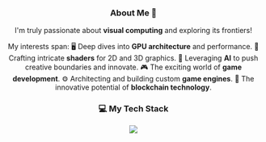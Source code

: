 <div align="center">

### About Me 👋

I'm truly passionate about **visual computing** and exploring its frontiers!

My interests span:
🖥️ Deep dives into **GPU architecture** and performance.
🎨 Crafting intricate **shaders** for 2D and 3D graphics.
🧠 Leveraging **AI** to push creative boundaries and innovate.
🎮 The exciting world of **game development**.
⚙️ Architecting and building custom **game engines**.
🔗 The innovative potential of **blockchain technology**.

</div>

<h3 align="center">
  💻 My Tech Stack
</h3>

<p align="center">
  <a href="https://skillicons.dev">
    <img src="https://skillicons.dev/icons?i=c,cpp,cs,rust,python,go,js,ts,react,vue,nextjs,threejs,html,css,unity,figma,ae,blender,matlab,pytorch,docker,kubernetes&perline=11" />
  </a>
</p>
